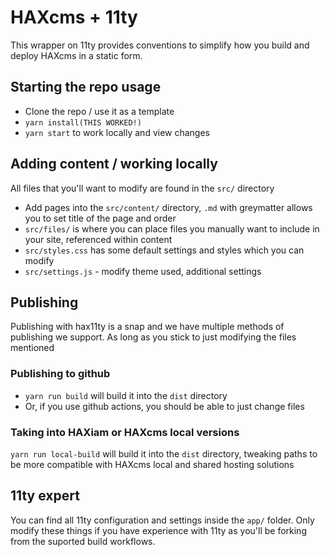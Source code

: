 # HAXcms + 11ty
This wrapper on 11ty provides conventions to simplify how you build and deploy HAXcms in a static form.

## Starting the repo usage
- Clone the repo / use it as a template
- `yarn install(THIS WORKED!)`
- `yarn start` to work locally and view changes

## Adding content / working locally
All files that you'll want to modify are found in the `src/` directory
- Add pages into the `src/content/` directory, `.md` with greymatter allows you to set title of the page and order
- `src/files/` is where you can place files you manually want to include in your site, referenced within content
- `src/styles.css` has some default settings and styles which you can modify
- `src/settings.js` - modify theme used, additional settings

## Publishing
Publishing with hax11ty is a snap and we have multiple methods of publishing we support. As long as you stick to just modifying the files mentioned

### Publishing to github
- `yarn run build` will build it into the `dist` directory
- Or, if you use github actions, you should be able to just change files

### Taking into HAXiam or HAXcms local versions
`yarn run local-build` will build it into the `dist` directory, tweaking paths to be more compatible with HAXcms local and shared hosting solutions

## 11ty expert
You can find all 11ty configuration and settings inside the `app/` folder. Only modify these things if you have experience with 11ty as you'll be forking from the suported build workflows.